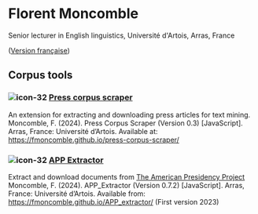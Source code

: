# Florent Moncomble
Senior lecturer in English linguistics, Université d'Artois, Arras, France  
  
([Version française](index.md))
  
## Corpus tools
### ![icon-32](https://github.com/fmoncomble/fmoncomble.github.io/assets/59739627/eac5cbba-5921-46ba-91ba-2b385e9d2c8a) [Press corpus scraper](https://fmoncomble.github.io/press-corpus-scraper/README_EN.html)
An extension for extracting and downloading press articles for text mining.    
Moncomble, F. (2024). Press Corpus Scraper (Version 0.3) [JavaScript]. Arras, France: Université d’Artois. Available at: https://fmoncomble.github.io/press-corpus-scraper/

### ![icon-32](https://github.com/fmoncomble/fmoncomble.github.io/assets/59739627/9db6a418-7e2f-49f5-b1ff-82e3970bac14) [APP Extractor](https://fmoncomble.github.io/APP_extractor/)
Extract and download documents from [The American Presidency Project](https://www.presidency.ucsb.edu/)  
Moncomble, F. (2024). APP_Extractor (Version 0.7.2) [JavaScript]. Arras, France: Université d’Artois. Available from: https://fmoncomble.github.io/APP_extractor/ (First version 2023)

